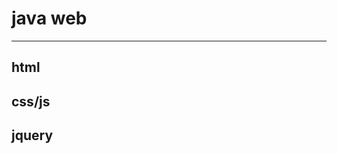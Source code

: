 # java web
-----------------------------------
**html**
------------------------------------
**css/js**
------------------------------------
**jquery**
------------------------------------

  
	
